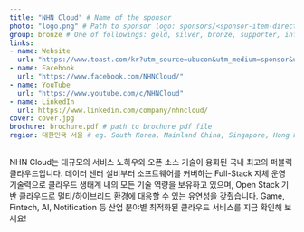 ```yaml
---
title: "NHN Cloud" # Name of the sponsor
photo: "logo.png" # Path to sponsor logo: sponsors/<sponsor-item-directory>/logo.png
group: bronze # One of followings: gold, silver, bronze, supporter, infra, record, videoi18n, swag, partner
links:
- name: Website
  url: "https://www.toast.com/kr?utm_source=ubucon&utm_medium=sponsor&utm_campaign=ubucon2022&utm_content=1118_introduction "
- name: Facebook
  url: "https://www.facebook.com/NHNCloud/"
- name: YouTube
  url: "https://www.youtube.com/c/NHNCloud"
- name: LinkedIn
  url: https://www.linkedin.com/company/nhncloud/
cover: cover.jpg
brochure: brochure.pdf # path to brochure pdf file
region: 대한민국 서울 # eg. South Korea, Mainland China, Singapore, Hong Kong, Taiwan ...
---
```


NHN Cloud는 대규모의 서비스 노하우와 오픈 소스 기술이 융화된 국내 최고의 퍼블릭 클라우드입니다. 데이터 센터 설비부터 소프트웨어를 커버하는 Full-Stack 자체 운영 기술력으로 클라우드 생태계 내의 모든 기술 역량을 보유하고 있으며, Open Stack 기반 클라우드로 멀티/하이브리드 환경에 대응할 수 있는 유연성을 갖췄습니다. Game, Fintech, AI, Notification 등 산업 분야별 최적화된 클라우드 서비스를 지금 확인해 보세요!